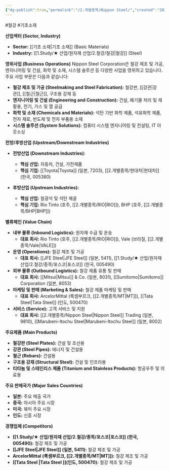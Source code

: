 ```yaml
---
{"dg-publish":true,"permalink":"/2.개별종목/Nippon Steel/","created":"2024-09-23T13:49:43.995+09:00","updated":"2025-06-03T20:06:00.374+09:00"}
---
```


#철강 #기초소재 


**산업섹터 (Sector, Industry)**

- **Sector:** [[기초 소재\|기초 소재]] (Basic Materials)
- **Industry:** [[1.Study/★ 산업/원자재 산업/2.철강/철강\|철강]] (Steel)

**영위사업 (Business Operations)** Nippon Steel Corporation은 철강 제조 및 가공, 엔지니어링 및 건설, 화학 및 소재, 시스템 솔루션 등 다양한 사업을 영위하고 있습니다. 주요 사업 부문은 다음과 같습니다:

- **철강 제조 및 가공 (Steelmaking and Steel Fabrication):** 철강판, [[강관\|강관]], [[철근\|철근]], 구조용 강재 등
- **엔지니어링 및 건설 (Engineering and Construction):** 건설, 폐기물 처리 및 재활용, 전기, 가스 및 열 공급
- **화학 및 소재 (Chemicals and Materials):** 석탄 기반 화학 제품, 석유화학 제품, 전자 재료, 반도체 및 전자 부품용 소재
- **시스템 솔루션 (System Solutions):** 컴퓨터 시스템 엔지니어링 및 컨설팅, IT 아웃소싱

**전방/후방산업 (Upstream/Downstream Industries)**

- **전방산업 (Downstream Industries):**
    - **핵심 산업:** 자동차, 건설, 가전제품
    - **핵심 기업:** [[Toyota\|Toyota]] (일본, 7203), [[2.개별종목/현대차\|현대차]] (한국, 005380)
      
-  **후방산업 (Upstream Industries):**
    - **핵심 산업:** 철광석 및 석탄 채굴
    - **핵심 기업:** Rio Tinto (호주, [[2.개별종목/RIO\|RIO]]), BHP (호주, [[2.개별종목/BHP\|BHP]])

**밸류체인 (Value Chain)**

- **내부 물류 (Inbound Logistics):** 원자재 수급 및 운송
    - **대표 회사:** Rio Tinto (호주, [[2.개별종목/RIO\|RIO]]), Vale (브라질, [[2.개별종목/Vale\|VALE]])
- **운영 (Operations):** 철강 제조 및 가공
    - **대표 회사:** [[JFE Steel\|JFE Steel]] (일본, 5411), [[1.Study/★ 산업/원자재 산업/2.철강/종목/포스코\|포스코]] (한국, 005490)
- **외부 물류 (Outbound Logistics):** 철강 제품 유통 및 판매
    - **대표 회사:** [[Mitsui\|Mitsui]] & Co. (일본, 8031), [[Sumitomo\|Sumitomo]] Corporation (일본, 8053)
- **마케팅 및 판매 (Marketing & Sales):** 철강 제품 마케팅 및 판매
    - **대표 회사:** ArcelorMittal (룩셈부르크, [[2.개별종목/MT\|MT]]), [[Tata Steel\|Tata Steel]] (인도, 500470)
- **서비스 (Service):** 고객 서비스 및 지원
    - **대표 회사:** [[2.개별종목/Nippon Steel\|Nippon Steel]] Trading (일본, 9810), [[Marubeni-Itochu Steel\|Marubeni-Itochu Steel]] (일본, 8002)

**주요제품 (Main Products)**

- **철강판 (Steel Plates):** 건설 및 조선용
- **강관 (Steel Pipes):** 에너지 및 건설용
- **철근 (Rebars):** 건설용
- **구조용 강재 (Structural Steel):** 건설 및 인프라용
- **티타늄 및 스테인리스 제품 (Titanium and Stainless Products):** 항공우주 및 의료용

**주요 판매국가 (Major Sales Countries)**

- **일본:** 주요 매출 국가
- **중국:** 아시아 주요 시장
- **미국:** 북미 주요 시장
- **인도:** 신흥 시장

**경쟁업체 (Competitors)**

- **[[1.Study/★ 산업/원자재 산업/2.철강/종목/포스코\|포스코]] (한국, 005490):** 철강 제조 및 가공
- **[[JFE Steel\|JFE Steel]] (일본, 5411):** 철강 제조 및 가공
- **ArcelorMittal (룩셈부르크, [[2.개별종목/MT\|MT]]):** 철강 제조 및 가공
- **[[Tata Steel \|Tata Steel ]](인도, 500470):** 철강 제조 및 가공